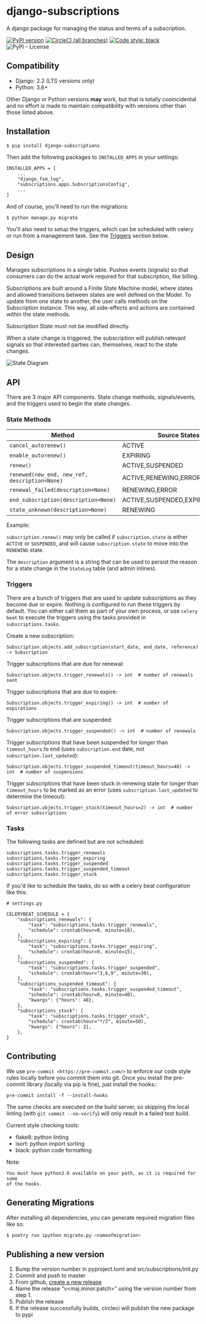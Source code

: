 # django-subscriptions

A django package for managing the status and terms of a subscription.

[![PyPI version](https://badge.fury.io/py/django-subscriptions.svg)](https://badge.fury.io/py/django-subscriptions)
[![CircleCI (all branches)](https://img.shields.io/circleci/project/github/kogan/django-subscriptions.svg)](https://circleci.com/gh/kogan/django-subscriptions)
[![Code style: black](https://img.shields.io/badge/code%20style-black-000000.svg)](https://github.com/ambv/black)
![PyPI - License](https://img.shields.io/pypi/l/django-subscriptions.svg?style=popout)

## Compatibility

- Django: 2.2 (LTS versions only)
- Python: 3.6+

Other Django or Python versions **may** work, but that is totally cooincidental
and no effort is made to maintain compatibility with versions other than those
listed above.

## Installation

```bash
$ pip install django-subscriptions
```

Then add the following packages to `INSTALLED_APPS` in your settings:

```
INSTALLED_APPS = [
    ...
    "django_fsm_log",
    "subscriptions.apps.SubscriptionsConfig",
    ...
]
```

And of course, you'll need to run the migrations:

```
$ python manage.py migrate
```

You'll also need to setup the triggers, which can be scheduled with celery or
run from a management task. See the [Triggers](#triggers) section below.

## Design

Manages subscriptions in a single table. Pushes events (signals) so that
consumers can do the actual work required for that subscription, like billing.

Subscriptions are built around a Finite State Machine model, where states and
allowed transitions between states are well defined on the Model. To update from
one state to another, the user calls methods on the Subscription instance. This
way, all side-effects and actions are contained within the state methods.

Subscription State must not be modified directly.

When a state change is triggered, the subscription will publish relevant signals
so that interested parties can, themselves, react to the state changes.

![State Diagram](subscriptions-state-diagram.png)

## API

There are 3 major API components. State change methods, signals/events, and the
triggers used to begin the state changes.

### State Methods


| Method                                         | Source States                   	| Target State 	| Signal Emitted       	|
|------------------------------------------------|---------------------------------	|--------------	|----------------------	|
| `cancel_autorenew()`                           | ACTIVE                          	| EXPIRING     	| `autorenew_canceled` 	|
| `enable_autorenew()`                           | EXPIRING                        	| ACTIVE       	| `autorenew_enabled`  	|
| `renew()`                                      | ACTIVE,SUSPENDED                	| RENEWING     	| `subscription_due`   	|
| `renewed(new_end, new_ref, description=None)`  | ACTIVE,RENEWING,ERROR            | ACTIVE       	| `subscription_renewed`|
| `renewal_failed(description=None)`	         | RENEWING,ERROR                  	| SUSPENDED    	| `renewal_failed`     	|
| `end_subscription(description=None)`           | ACTIVE,SUSPENDED,EXPIRING,ERROR 	| ENDED        	| `subscription_ended` 	|
| `state_unknown(description=None)`	             | RENEWING                        	| ERROR        	| `subscription_error` 	|

Example:

`subscription.renew()` may only be called if `subscription.state` is either `ACTIVE` or `SUSPENDED`,
and will cause `subscription.state` to move into the `RENEWING` state.

The `description` argument is a string that can be used to persist the reason for a state
change in the `StateLog` table (and admin inlines).

### Triggers

There are a bunch of triggers that are used to update subscriptions as they become
due or expire. Nothing is configured to run these triggers by default. You can
either call them as part of your own process, or use `celery beat` to execute
the triggers using the tasks provided in `subscriptions.tasks`.


Create a new subscription:

```
Subscription.objects.add_subscription(start_date, end_date, reference) -> Subscription
```

Trigger subscriptions that are due for renewal:

```
Subscription.objects.trigger_renewals() -> int  # number of renewals sent
```

Trigger subscriptions that are due to expire:

```
Subscription.objects.trigger_expiring() -> int  # number of expirations
```

Trigger subscriptions that are suspended:

```
Subscription.objects.trigger_suspended() -> int  # number of renewals
```

Trigger subscriptions that have been suspended for longer than `timeout_hours` to
end (uses `subscription.end` date, not `subscription.last_updated`):

```
Subscription.objects.trigger_suspended_timeout(timeout_hours=48) -> int  # number of suspensions
```

Trigger subscriptions that have been stuck in renewing state for longer than `timeout_hours`
to be marked as an error (uses `subscription.last_updated` to determine the timeout):

```
Subscription.objects.trigger_stuck(timeout_hours=2) -> int  # number of error subscriptions
```


### Tasks

The following tasks are defined but are not scheduled:

```
subscriptions.tasks.trigger_renewals
subscriptions.tasks.trigger_expiring
subscriptions.tasks.trigger_suspended
subscriptions.tasks.trigger_suspended_timeout
subscriptions.tasks.trigger_stuck
```

If you'd like to schedule the tasks, do so with a celery beat configuration like this:

```
# settings.py

CELERYBEAT_SCHEDULE = {
    "subscriptions_renewals": {
        "task": "subscriptions.tasks.trigger_renewals",
        "schedule": crontab(hour=0, minute=10),
    },
    "subscriptions_expiring": {
        "task": "subscriptions.tasks.trigger_expiring",
        "schedule": crontab(hour=0, minute=15),
    },
    "subscriptions_suspended": {
        "task": "subscriptions.tasks.trigger_suspended",
        "schedule": crontab(hour="3,6,9", minute=30),
    },
    "subscriptions_suspended_timeout": {
        "task": "subscriptions.tasks.trigger_suspended_timeout",
        "schedule": crontab(hour=0, minute=40),
        "kwargs": {"hours": 48},
    },
    "subscriptions_stuck": {
        "task": "subscriptions.tasks.trigger_stuck",
        "schedule": crontab(hour="*/2", minute=50),
        "kwargs": {"hours": 2},
    },
}
```

## Contributing

We use `pre-commit <https://pre-commit.com/>` to enforce our code style rules
locally before you commit them into git. Once you install the pre-commit library
(locally via pip is fine), just install the hooks::

    pre-commit install -f --install-hooks

The same checks are executed on the build server, so skipping the local linting
(with `git commit --no-verify`) will only result in a failed test build.

Current style checking tools:

- flake8: python linting
- isort: python import sorting
- black: python code formatting

Note:

    You must have python3.6 available on your path, as it is required for some
    of the hooks.


## Generating Migrations

After installing all dependencies, you can generate required migration files
like so:

```bash
$ poetry run ipython migrate.py <nameofmigration>
```


## Publishing a new version

1. Bump the version number in pyproject.toml and src/subscriptions/init.py
2. Commit and push to master
3. From github, [create a new release](https://github.com/kogan/django-subscriptions/releases)
4. Name the release "v<maj.minor.patch>" using the version number from step 1.
5. Publish the release
6. If the release successfully builds, circleci will publish the new package to pypi
